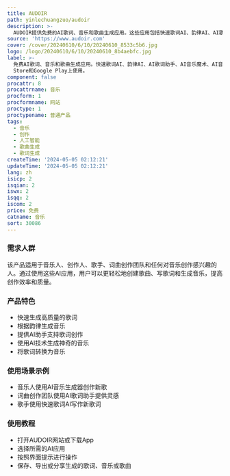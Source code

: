 ```yaml
---
title: AUDOIR
path: yinlechuangzuo/audoir
description: >-
  AUDOIR提供免费的AI歌词、音乐和歌曲生成应用。这些应用包括快速歌词AI、韵律AI、AI歌词助手、AI音乐魔术、AI音乐生成器和歌词转音乐AI。它们利用人工智能技术生成高质量的歌词、音乐和歌曲，帮助用户在创作音乐方面提供灵感和支持。产品具有高度的自动化和智能化，可以提供个性化的创作体验。AUDOIR的目标是使音乐创作变得更加简单、快速和有趣。
source: 'https://www.audoir.com'
cover: /cover/20240610/6/10/20240610_8533c5b6.jpg
logo: /logo/20240610/6/10/20240610_8b4aebfc.jpg
label: >-
  免费AI歌词、音乐和歌曲生成应用。快速歌词AI、韵律AI、AI歌词助手、AI音乐魔术、AI音乐生成器和歌词转音乐AI。现在可在网页应用、App
  Store和Google Play上使用。
component: false
procattr: 8
procattrname: 音乐
procform: 1
procformname: 网站
proctype: 1
proctypename: 普通产品
tags:
  - 音乐
  - 创作
  - 人工智能
  - 歌曲生成
  - 歌词生成
createTime: '2024-05-05 02:12:21'
updateTime: '2024-05-05 02:12:21'
lang: zh
isicp: 2
isqian: 2
iswx: 2
isqq: 2
iscom: 2
price: 免费
catname: 音乐
sort: 30086
---
```




### 需求人群
该产品适用于音乐人、创作人、歌手、词曲创作团队和任何对音乐创作感兴趣的人。通过使用这些AI应用，用户可以更轻松地创建歌曲、写歌词和生成音乐，提高创作效率和质量。

### 产品特色
* 快速生成高质量的歌词
* 根据韵律生成音乐
* 提供AI助手支持歌词创作
* 使用AI技术生成神奇的音乐
* 将歌词转换为音乐

### 使用场景示例
* 音乐人使用AI音乐生成器创作新歌
* 词曲创作团队使用AI歌词助手提供灵感
* 歌手使用快速歌词AI写作新歌词

### 使用教程
* 打开AUDOIR网站或下载App
* 选择所需的AI应用
* 按照界面提示进行操作
* 保存、导出或分享生成的歌词、音乐或歌曲

  
